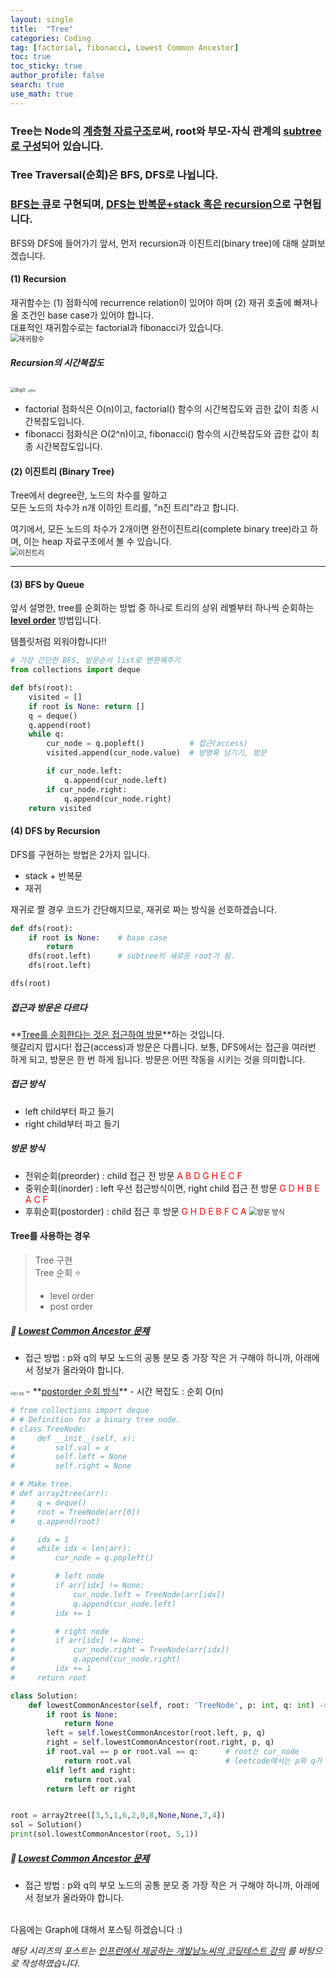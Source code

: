 ```yaml
---
layout: single  
title:  "Tree"
categories: Coding
tag: [factorial, fibonacci, Lowest Common Ancestor]
toc: true
toc_sticky: true
author_profile: false
search: true
use_math: true
---
```


### Tree는 Node의 <u>계층형 자료구조</u>로써, root와 부모-자식 관계의 <u>subtree로 구성</u>되어 있습니다.   

### Tree Traversal(순회)은 BFS, DFS로 나뉩니다.

### <u>BFS는 큐</u>로 구현되며, <u>DFS는 반복문+stack 혹은 recursion</u>으로 구현됩니다.    

BFS와 DFS에 들어가기 앞서, 먼저 recursion과 이진트리(binary tree)에 대해 살펴보겠습니다.    
#### (1) Recursion  
재귀함수는 (1) 점화식에 recurrence relation이 있어야 하며 (2) 재귀 호출에 빠져나올 조건인 base case가 있어야 합니다.     
대표적인 재귀함수로는 factorial과 fibonacci가 있습니다.     
<img src="/assets/images/2023-04-08-tree/recursive.png" alt="재귀함수" style="zoom:80%;" /> <br/>

##### Recursion의 시간복잡도

<img src="/assets/images/2023-04-08-tree/recursive_bigO.png" alt="BigO" style="zoom:50%;" />
<img src="/assets/images/2023-04-08-tree/fibo.png" alt="fibo" style="zoom:30%;" /> <br/>

- factorial 점화식은 O(n)이고, factorial() 함수의 시간복잡도와 곱한 값이 최종 시간복잡도입니다.  
- fibonacci 점화식은 O(2^n)이고, fibonacci() 함수의 시간복잡도와 곱한 값이 최종 시간복잡도입니다.   

#### (2) 이진트리 (Binary Tree)

Tree에서 degree란, 노드의 차수를 말하고    
모든 노드의 차수가 n개 이하인 트리를, "n진 트리"라고 합니다.  

여기에서, 모든 노드의 차수가 2개이면 완전이진트리(complete binary tree)라고 하며, 이는 heap 자료구조에서 볼 수 있습니다.   
<img src="/assets/images/2023-04-08-tree/binaryTree.png" alt="이진트리" style="zoom:80%;" /> <br/>

---

#### (3) BFS by Queue

앞서 설명한, tree를 순회하는 방법 중 하나로 트리의 상위 레벨부터 하나씩 순회하는 **<u>level order</u>** 방법입니다.  

템플릿처럼 외워야합니다!!
```python
# 가장 간단한 BFS, 방문순서 list로 변환해주기
from collections import deque

def bfs(root):
    visited = []
    if root is None: return []
    q = deque()
    q.append(root)
    while q:
        cur_node = q.popleft()          # 접근(access)
        visited.append(cur_node.value)  # 방명록 남기기, 방문

        if cur_node.left:
            q.append(cur_node.left)
        if cur_node.right:
            q.append(cur_node.right)
    return visited
```

#### (4) DFS by Recursion
DFS를 구현하는 방법은 2가지 입니다.  
- stack + 반복문  
- 재귀  

재귀로 짤 경우 코드가 간단해지므로, 재귀로 짜는 방식을 선호하겠습니다.   

```python
def dfs(root):
    if root is None:    # base case
        return
    dfs(root.left)      # subtree의 새로운 root가 됨.
    dfs(root.left)

dfs(root)
```

##### 접근과 방문은 다르다
**<u>Tree를 순회한다는 것은 접근하여 방문</u>**하는 것입니다.   
헷갈리지 맙시다! 접근(access)과 방문은 다릅니다. 보통, DFS에서는 접근을 여러번 하게 되고, 방문은 한 번 하게 됩니다. 방문은 어떤 작동을 시키는 것을 의미합니다. 

##### 접근 방식
- left child부터 파고 들기   
- right child부터 파고 들기   

##### 방문 방식
- 전위순회(preorder) : child 접근 전 방문 <span style="color:#ff0000">A B D G H E C F</span>   
- 중위순회(inorder) : left 우선 접근방식이면, right child 접근 전 방문 <span style="color:#ff0000">G D H B E A C F</span>
- 후휘순회(postorder) : child 접근 후 방문 <span style="color:#ff0000">G H D E B F C A</span> 
<img src="/assets/images/2023-04-08-tree/visit.png" alt="방문 방식" style="zoom:80%;" /> <br/>
  
#### Tree를 사용하는 경우

> Tree 구현   
> Tree 순회 ⭐  
> - level order    
> - post order      

##### 🍓 [Lowest Common Ancestor 문제](https://leetcode.com/problems/lowest-common-ancestor-of-a-binary-tree/description/)

- 접근 방법 : p와 q의 부모 노드의 공통 분모 중 가장 작은 거 구해야 하니까, 아래에서 정보가 올라와야 합니다.   

<img src="/assets/images/2023-04-08-tree/lowest.png" alt="접근 방법" style="zoom:30%;" />
- **<u>postorder 순회 방식</u>**    
- 시간 복잡도 : 순회 O(n)  

```python
# from collections import deque
# # Definition for a binary tree node.
# class TreeNode:
#     def __init__(self, x):
#         self.val = x
#         self.left = None
#         self.right = None

# # Make tree.
# def array2tree(arr):
#     q = deque()
#     root = TreeNode(arr[0])
#     q.append(root)

#     idx = 1
#     while idx < len(arr):
#         cur_node = q.popleft()

#         # left node
#         if arr[idx] != None:
#             cur_node.left = TreeNode(arr[idx])
#             q.append(cur_node.left)
#         idx += 1

#         # right node
#         if arr[idx] != None:
#             cur_node.right = TreeNode(arr[idx])
#             q.append(cur_node.right)
#         idx += 1
#     return root

class Solution:
    def lowestCommonAncestor(self, root: 'TreeNode', p: int, q: int) -> int:
        if root is None:
            return None
        left = self.lowestCommonAncestor(root.left, p, q)
        right = self.lowestCommonAncestor(root.right, p, q)
        if root.val == p or root.val == q:      # root는 cur_node
            return root.val                     # leetcode에서는 p와 q가 int가 아닌 TreeNode이므로 root를 리턴해야 함.
        elif left and right:
            return root.val
        return left or right


root = array2tree([3,5,1,6,2,0,8,None,None,7,4])
sol = Solution()
print(sol.lowestCommonAncestor(root, 5,1))   
```

##### 🍓 [Lowest Common Ancestor 문제](https://leetcode.com/problems/lowest-common-ancestor-of-a-binary-tree/description/)

- 접근 방법 : p와 q의 부모 노드의 공통 분모 중 가장 작은 거 구해야 하니까, 아래에서 정보가 올라와야 합니다.   
<br/>
다음에는 Graph에 대해서 포스팅 하겠습니다 :)    

*해당 시리즈의 포스트는 [인프런에서 제공하는 개발남노씨의 코딩테스트 강의](https://www.inflearn.com/course/%EC%BD%94%EB%94%A9%ED%85%8C%EC%8A%A4%ED%8A%B8-%EC%9E%85%EB%AC%B8-%ED%8C%8C%EC%9D%B4%EC%8D%AC) 를 바탕으로 작성하였습니다.*